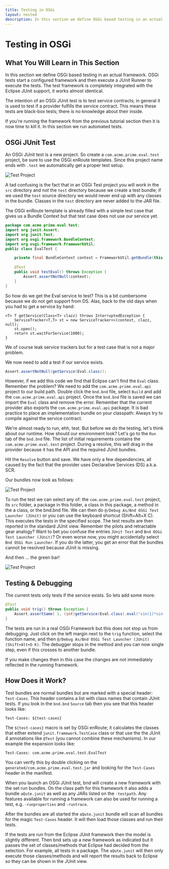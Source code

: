 ```yaml
---
title: Testing in OSGi
layout: nested
description: In this section we define OSGi based testing in an actual framework
---
```

# Testing in OSGi

## What You Will Learn in This Section

In this section we define OSGi based testing in an actual framework. OSGi tests start a configured framework and then execute a JUnit Runner to execute the tests. The test framework is completely integrated with the Eclipse JUnit support, it works almost identical.

The intention of an OSGi JUnit test is to test service contracts; in general it is used to test if a provider fulfills the service contract. This means these tests are black-box tests; there is no knowledge about their inside.

If you're running the framework from the previous tutorial section then it is now time to kill it. In this section we run automated tests.

## OSGi JUnit Test


An OSGi JUnit test is a new project. So create a `com.acme.prime.eval.test` project, be sure to  use the OSGi enRoute templates. Since this project name ends with `.test` we automatically get a proper test setup.

![Test Project](img/test-test-0.png)

A tad confusing is the fact that in an OSGi Test project you will work in the `src` directory and *not* the `test` directory because we create a test bundle; if we used the `test` source directory we would never end up with any classes in the bundle. Classes in the `test` directory are never added to the JAR file.

The OSGi enRoute template is already filled with a simple test case that gives us a Bundle Context but that test case does not use our service yet. 

```java
package com.acme.prime.eval.test;
import org.junit.Assert;
import org.junit.Test;
import org.osgi.framework.BundleContext;
import org.osgi.framework.FrameworkUtil;
public class EvalTest {

	private final BundleContext context = FrameworkUtil.getBundle(this.getClass()).getBundleContext();
	
	@Test
	public void testEval() throws Exception {
		Assert.assertNotNull(context);
	}
}
```

So how do we get the Eval service to test? This is a bit cumbersome because we do not get support from DS. Alas, back to the old days when you had to get a service by hand:

```
<T> T getService(Class<T> clazz) throws InterruptedException {
	ServiceTracker<T,T> st = new ServiceTracker<>(context, clazz, null);
	st.open();
	return st.waitForService(1000);
}
```

We of course leak service trackers but for a test case that is not a major problem.

We now need to add a test if our service exists. 

```java
Assert.assertNotNull(getService(Eval.class));
```
	
However, if we add this code we find that Eclipse can't find the `Eval` class. Remember the problem? We need to add the `com.acme.prime.eval.api` project to our build path. Double click the `bnd.bnd` file, select `Build` and add the `com.acme.prime.eval.api` project. Once the `bnd.bnd` file is saved we can import the `Eval` class and remove the error. Remember that the current provider also exports the `com.acme.prime.eval.api` package. It is bad practice to place an implementation bundle on your classpath: Always try to compile against the service contract.

We're almost ready to run, ehh, test. But before we do the testing, let's think about our runtime. How should our environment look? Let's go to the `Run` tab of the `bnd.bnd` file. The list of initial requirements contains the `com.acme.prime.eval.test` project. During a resolve, this will drag in the provider because it has the API and the required JUnit bundles.

Hit the `Resolve` button and save. We have only a few dependencies, all caused by the fact that the provider uses Declarative Services (DS) a.k.a. SCR.

Our bundles now look as follows:

![Test Project](img/test-test-1.png)

To run the test we can select any of: the `com.acme.prime.eval.test` project, its `src` folder, a package in this folder, a class in this package, a method in the a class, or the bnd.bnd file. We can then do `@/Debug As/Bnd OSGi Test Launcher (JUnit)` or you can use the keyboard shortcut (Shift+Alt+X C). This executes the tests in the specified scope. The test results are then reported in the standard JUnit view. Remember the pilots and retractable gear analogy? Want to bet you confuse the entries `JUnit Test` and `Bnd OSGi Test Launcher (JUnit)`? Or even worse now, you might accidentally select `Bnd OSGi Run Launcher`. If you do the latter, you get an error that the bundles cannot be resolved because JUnit is missing.

And then ... the green bar!

![Test Project](img/test-test-2.png)



## Testing & Debugging

The current tests only tests if the service exists. So lets add some more:

```java
@Test
public void trig() throws Exception {
	Assert.assertSame( 1, (int)getService(Eval.class).eval("sin(1)*sin(1)+cos(1)*cos(1)"));
}
```

The tests are run in a real OSGi Framework but this does not stop us from debugging. Just click on the left margin next to the `trig` function, select the function name, and then `@/Debug As/Bnd OSGi Test Launcher (JUnit) (Shift+Alt+D K)`. The debugger stops in the method and you can now single step, even if this crosses to another bundle.

If you make changes then in this case the changes are not immediately reflected in the running framework. 

## How Does it Work?

Test bundles are normal bundles but are marked with a special header: `Test-Cases`. This header contains a list with class names that contain JUnit tests. If you look in the `bnd.bnd` `Source` tab then you see that this header looks like:

```
Test-Cases: ${test-cases}
```

The `${test-cases}` macro is set by OSGi enRoute; it calculates the classes that either extend `junit.framework.TestCase` class or that use the the JUnit 4 annotations like `@Test` (you cannot combine these mechanisms). In our example the expansion looks like:

```
Test-Cases: com.acme.prime.eval.test.EvalTest
```

You can verify this by double clicking on the `generated/com.acme.prime.eval.test.jar` and looking for the `Test-Cases` header in the manifest.

When you launch an OSGi JUnit test, bnd will create a new framework with the set run bundles. On the class path for this framework it also adds a bundle `aQute.junit` as well as any JARs listed on the `-testpath`. Any features available for running a framework can also be used for running a test, e.g. `-runproperties` and `-runtrace`.

After the bundles are all started the `aQute.junit` bundle will scan all bundles for the magic `Test-Cases` header. It will then load those classes and run their tests.

If the tests are run from the Eclipse JUnit framework then the model is slightly different. Then bnd sets up a new framework as indicated but it passes the set of classes/methods that Eclipse had decided from the selection. For example, all tests in a package. The `aQute.junit` will then only execute those classes/methods and will report the results back to Eclipse so they can be shown in the JUnit view.
